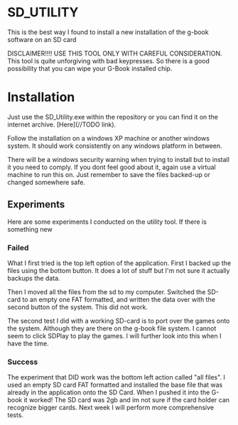 # SD_UTILITY
This is the best way I found to install a new installation of the g-book software on an SD card 

DISCLAIMER!!!!
USE THIS TOOL ONLY WITH CAREFUL CONSIDERATION. This tool is quite unforgiving with bad keypresses. So there is a good possibility that you can wipe your G-Book installed chip.

# Installation
Just use the SD_Utility.exe within the repository or you can find it on the internet archive. [Here](//TODO link).

Follow the installation on a windows XP machine or another windows system. It should work consistently on any windows platform in between.

There will be a windows security warning when trying to install but to install it you need to comply. If you dont feel good about it, again use a virtual machine to run this on. Just remember to save the files backed-up or changed somewhere safe.

## Experiments
Here are some experiments I conducted on the utility tool. If there is something new
### Failed
What I first tried is the top left option of the application. First I backed up the files using the bottom button. It does a lot of stuff but I'm not sure it actually backups the data.

Then I moved all the files from the sd to my computer. Switched the SD-card to an empty one FAT formatted, and written the data over with the second button of the system.
This did not work.

The second test I did with a working SD-card is to port over the games onto the system. Although they are there on the g-book file system. I cannot seem to click SDPlay to play the games. I will further look into this when I have the time.

### Success
The experiment that DID work was the bottom left action called "all files". I used an empty SD card FAT formatted and installed the base file that was already in the application onto the SD Card. When I pushed it into the G-book it worked! The SD card was 2gb and im not sure if the card holder can recognize bigger cards. Next week I will perform more comprehensive tests.
